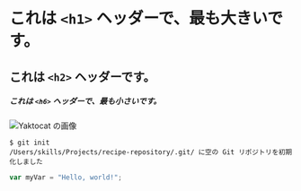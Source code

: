 # これは `<h1>` ヘッダーで、最も大きいです。

## これは `<h2>` ヘッダーです。

##### これは `<h6>` ヘッダーで、最も小さいです。

![Yaktocat の画像](https://octodex.github.com/images/yaktocat.png)


```
$ git init
/Users/skills/Projects/recipe-repository/.git/ に空の Git リポジトリを初期化しました
```

``` javascript
var myVar = "Hello, world!";
```
